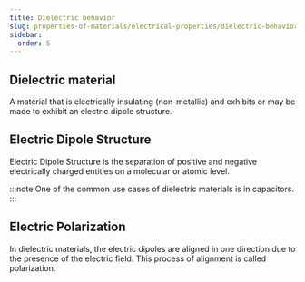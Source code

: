 ```yaml
---
title: Dielectric behavior
slug: properties-of-materials/electrical-properties/dielectric-behavior
sidebar:
  order: 5
---
```


## Dielectric material

A material that is electrically insulating (non-metallic) and exhibits or may be
made to exhibit an electric dipole structure.

## Electric Dipole Structure

Electric Dipole Structure is the separation of positive and negative
electrically charged entities on a molecular or atomic level.

:::note One of the common use cases of dielectric materials is in capacitors.
:::

## Electric Polarization

In dielectric materials, the electric dipoles are aligned in one direction due
to the presence of the electric field. This process of alignment is called
polarization.
